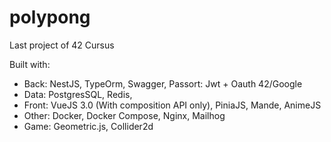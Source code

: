 # polypong

Last project of 42 Cursus

Built with:
  - Back: NestJS, TypeOrm, Swagger, Passort: Jwt + Oauth 42/Google
  - Data: PostgresSQL, Redis,
  - Front: VueJS 3.0 (With composition API only), PiniaJS, Mande, AnimeJS
  - Other: Docker, Docker Compose, Nginx, Mailhog
  - Game: Geometric.js, Collider2d
